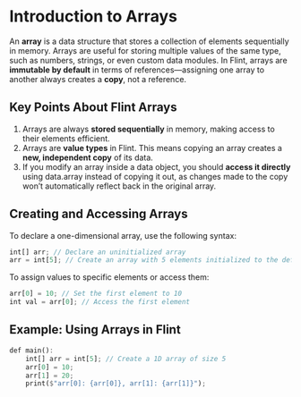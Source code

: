 # Introduction to Arrays

An **array** is a data structure that stores a collection of elements sequentially in memory. Arrays are useful for storing multiple values of the same type, such as numbers, strings, or even custom data modules. In Flint, arrays are **immutable by default** in terms of references—assigning one array to another always creates a **copy**, not a reference.

## Key Points About Flint Arrays

1. Arrays are always **stored sequentially** in memory, making access to their elements efficient.
2. Arrays are **value types** in Flint. This means copying an array creates a **new, independent copy** of its data.
3. If you modify an array inside a data object, you should **access it directly** using data.array instead of copying it out, as changes made to the copy won’t automatically reflect back in the original array.

## Creating and Accessing Arrays

To declare a one-dimensional array, use the following syntax:

```rs
int[] arr; // Declare an uninitialized array
arr = int[5]; // Create an array with 5 elements initialized to the default value (0)
```

To assign values to specific elements or access them:

```rs
arr[0] = 10; // Set the first element to 10
int val = arr[0]; // Access the first element
```

## Example: Using Arrays in Flint

```rs
def main():
    int[] arr = int[5]; // Create a 1D array of size 5
    arr[0] = 10;
    arr[1] = 20;
    print($"arr[0]: {arr[0]}, arr[1]: {arr[1]}");
```
